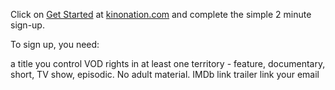 Click on <a href="https://app.kinonation.com/owner/register">Get Started</a> at
<a href="http://kinonation.com/">kinonation.com</a> and complete the simple 2 minute sign-up.

To sign up, you need:

a title you control VOD rights in at least one territory - feature, documentary, short, TV show, episodic. No adult material.
IMDb link
trailer link
your email

